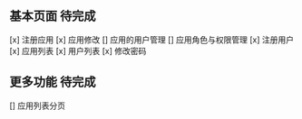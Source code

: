 ##  基本页面 待完成

[x] 注册应用
[x] 应用修改
[] 应用的用户管理
[] 应用角色与权限管理
[x] 注册用户
[x] 应用列表
[x] 用户列表
[x] 修改密码


## 更多功能 待完成

[] 应用列表分页

